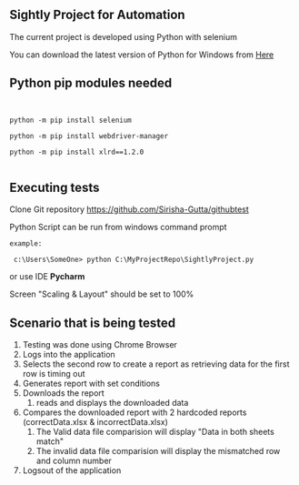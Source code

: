 
## Sightly Project for Automation 


The current project is developed using Python with selenium 

You can download the latest version of Python for Windows from [Here](https://www.python.org/downloads/release/)


## Python pip modules needed

<pre><code>

python -m pip install selenium

python -m pip install webdriver-manager

python -m pip install xlrd==1.2.0

</code></pre>

## Executing tests ##


Clone Git repository https://github.com/Sirisha-Gutta/githubtest

Python Script can be run from windows command prompt  

```
example:

 c:\Users\SomeOne> python C:\MyProjectRepo\SightlyProject.py
```

or use IDE **Pycharm**

Screen "Scaling & Layout" should be set to 100%

## Scenario that is being tested ##

1. Testing was done using Chrome Browser
1. Logs into the application
1. Selects the second row to create a report as retrieving data for the first row is timing out
1. Generates report with set conditions
1. Downloads the report 
    1. reads and displays the downloaded data 
1. Compares the downloaded report with 2 hardcoded reports (correctData.xlsx & incorrectData.xlsx)
    1. The Valid data file comparision will display "Data in both sheets match"
    1. The invalid data file comparision will display the mismatched row and column number
1. Logsout of the application
